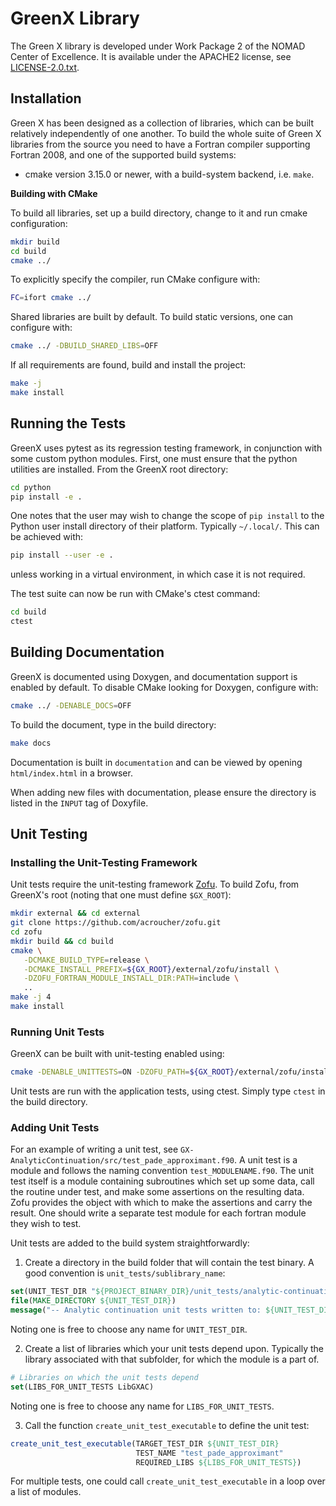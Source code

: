 # GreenX Library 

The Green X library is developed under Work Package 2 of the NOMAD Center of Excellence. 
It is available under the APACHE2 license, see [LICENSE-2.0.txt](LICENSE-2.0.txt).

## Installation

Green X has been designed as a collection of libraries, which can be built relatively 
independently of one another. To build the whole suite of Green X libraries from the source 
you need to have a Fortran compiler supporting Fortran 2008, and one of the supported build 
systems:

* cmake version 3.15.0 or newer, with a build-system backend, i.e. `make`.

**Building with CMake**   

To build all libraries, set up a build directory, change to it and run cmake 
configuration:

```bash
mkdir build 
cd build
cmake ../
```

To explicitly specify the compiler, run CMake configure with:

```bash
FC=ifort cmake ../
```
Shared libraries are built by default. To build static versions, one can 
configure with:

```bash
cmake ../ -DBUILD_SHARED_LIBS=OFF
```

If all requirements are found, build and install the project:

 ```bash
make -j
make install 
 ```

## Running the Tests

GreenX uses pytest as its regression testing framework, in conjunction with 
some custom python modules. First, one must ensure that the python utilities
are installed. From the GreenX root directory:

```bash
cd python
pip install -e .
```

One notes that the user may wish to change the scope of `pip install` to the
Python user install directory of their platform. Typically `~/.local/`. This
can be achieved with:

```bash
pip install --user -e .
```

unless working in a virtual environment, in which case it is not required.  

The test suite can now be run with CMake's ctest command:

 ```bash
cd build
ctest
 ```

## Building Documentation

GreenX is documented using Doxygen, and documentation support is enabled by
default. To disable CMake looking for Doxygen, configure with:

```bash
cmake ../ -DENABLE_DOCS=OFF
```

To build the document, type in the build directory:

```bash
make docs
```

Documentation is built in `documentation` and can be viewed by opening
`html/index.html` in a browser.

When adding new files with documentation, please ensure the directory is listed 
in the `INPUT` tag of Doxyfile.


## Unit Testing

### Installing the Unit-Testing Framework

Unit tests require the unit-testing framework [Zofu](https://github.com/acroucher/zofu).
To build Zofu, from GreenX's root (noting that one must define `$GX_ROOT`):

```bash
mkdir external && cd external
git clone https://github.com/acroucher/zofu.git
cd zofu
mkdir build && cd build
cmake \
   -DCMAKE_BUILD_TYPE=release \
   -DCMAKE_INSTALL_PREFIX=${GX_ROOT}/external/zofu/install \
   -DZOFU_FORTRAN_MODULE_INSTALL_DIR:PATH=include \
   ..
make -j 4
make install
```

### Running Unit Tests

GreenX can be built with unit-testing enabled using:

```bash
cmake -DENABLE_UNITTESTS=ON -DZOFU_PATH=${GX_ROOT}/external/zofu/install ../
```

Unit tests are run with the application tests, using ctest. Simply type `ctest`
in the build directory.

### Adding Unit Tests

For an example of writing a unit test, see `GX-AnalyticContinuation/src/test_pade_approximant.f90`.
A unit test is a module and follows the naming convention `test_MODULENAME.f90`.
The unit test itself is a module containing subroutines which set up some data,
call the routine under test, and make some assertions on the resulting data.
Zofu provides the object with which to make the assertions and carry the result.
One should write a separate test module for each fortran module they wish to test.

Unit tests are added to the build system straightforwardly:

1. Create a directory in the build folder that will contain the test binary.
A good convention is `unit_tests/sublibrary_name`:

```cmake
set(UNIT_TEST_DIR "${PROJECT_BINARY_DIR}/unit_tests/analytic-continuation")
file(MAKE_DIRECTORY ${UNIT_TEST_DIR})
message("-- Analytic continuation unit tests written to: ${UNIT_TEST_DIR}")
```

Noting one is free to choose any name for `UNIT_TEST_DIR`.

2. Create a list of libraries which your  unit tests depend upon. Typically
the library associated with that subfolder, for which the module is a part of.

```cmake
# Libraries on which the unit tests depend
set(LIBS_FOR_UNIT_TESTS LibGXAC)
```

Noting one is free to choose any name for `LIBS_FOR_UNIT_TESTS`.

3. Call the function `create_unit_test_executable` to define the unit test:

```cmake
create_unit_test_executable(TARGET_TEST_DIR ${UNIT_TEST_DIR}
                            TEST_NAME "test_pade_approximant"
                            REQUIRED_LIBS ${LIBS_FOR_UNIT_TESTS})
```

For multiple tests, one could call `create_unit_test_executable` in a loop over 
a list of modules.
